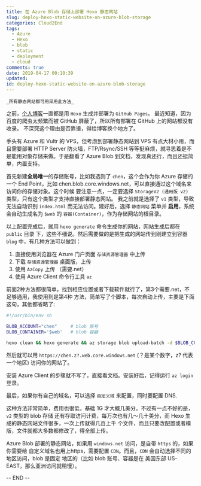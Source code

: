 ```yaml
---
title: 在 Azure Blob 存储上部署 Hexo 静态网站
slug: deploy-hexo-static-website-on-azure-blob-storage
categories: Cloud2End
tags:
  - Azure
  - Hexo
  - blob
  - static
  - deployment
  - cloud
comments: true
date: 2019-04-17 00:10:39
updated:
id: deploy-hexo-static-website-on-azure-blob-storage
---
```


    _所有静态网站都可用采用此方法_

之前，[个人博客](http://blog.samuelchen.net)一直都是用 `Hexo` 生成并部署为 `GitHub Pages`。
最近知道，因为百度的爬虫太频繁而被 GitHub 屏蔽了，所以所有部署在 GitHub 上的网站都没有收录。
不深究这个理由是否靠谱，得给博客换个地方了。

手头有 Azure 和 Vultr 的 VPS，但考虑到部署静态网站到 VPS 有点大材小用，而且需要部署 HTTP 
Server 防火墙，FTP/Rsync/SSH 等等挺麻烦，就寻思着是不是能用对象存储来做。于是翻看了 Azure
Blob 到文档，发现真还行，而且还挺简单，内置支持。

首先新建**全局唯一**的存储账号，比如我选则了 `chen`，这个会作为你 Azure 存储的一个 End 
Point，比如 chen.blob.core.windows.net，可以直接通过这个域名来访问你的存储对象。这个时候
要注意一点，一定要选择 `StorageV2 (通用版 v2)` 类型，只有这个类型才支持直接部署静态网站。
我之前就是选择了 `v1` 类型，导致无法自动识别 `index.html` 而无法访问。建好后，选择 
`静态网站` 菜单并 **启用**，系统会自动生成名为 `$web` 的 `容器(Container)`，作为存储网站的根目录。

以上配置完成后，就用 `hexo generate` 命令生成你的网站，网站生成后都在 `public` 目录
下，这些不细说。然后需要做的是把生成的网站传到刚建立到容器 `blog` 中，有几种方法可以做到：

1. 直接使用浏览器在 Azure 门户页面 `存储资源管理器` 中上传
2. 下载 `存储资源管理器` 桌面版，上传
3. 使用 `AzCopy` 上传 （需要.net）
4. 使用 Azure Client 命令行工具 `az`

前面2种方法都很简单，找到相应位置或者下载软件就行了，第3个需要.net，不足够通用，我使用到是第4种
方法，简单写了个脚本，每次自动上传，主要是下面这句，其他都省略了:

```sh
#!/usr/bin/env sh

BLOB_ACCOUNT="chen"     # blob 账号
BLOB_CONTAINER='$web'   # blob 容器

hexo clean && hexo generate && az storage blob upload-batch -d $BLOB_CONTAINER --account-name $BLOB_ACCOUNT -s ./public

```
然后就可以用 `https://chen.z?.web.core.windows.net` (？是某个数字，z? 代表一个地区) 
访问你的网站了。

安装 Azure Client 的步骤就不写了，直接看文档。安装好后，记得运行 `az login` 登录。

最后，如果你有自己的域名，可以选择 `自定义域` 来配置，同时要配置 DNS.

这种方法非常简单，费用也很低，基础 1G 才大概几美分。不过有一点不好的是，`v2` 类型的 blob 存储
还有存取访问计费，每万次也有几～几十美分，而 Hexo 生成的静态网站文件很多，一次上传就得几百上千
个文件，而且只要改配置或者模版，文件就都大多数都修改了，得全部上传。

Azure Blob 部署的静态网站，如果用 `windows.net` 访问，是自带 `https` 的，如果你需要给
自定义域名也用上https，需要配置 `CDN`。而且，`CDN` 会自动选择不同的地区访问，blob 是固定
地区的（比如 blob 账号、容器是在 美国东部 US-EAST，那么亚洲访问就稍慢）。

-- END --
